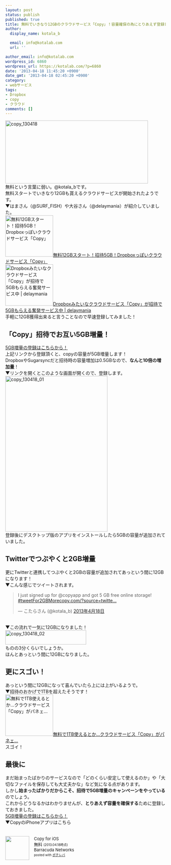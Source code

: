 ```yaml
---
layout: post
status: publish
published: true
title: 無料でいきなり12GBのクラウドサービス「Copy」！容量確保の為にとりあえず登録しておいた！
author:
  display_name: kotala_b

  email: info@kotalab.com
  url: ''

author_email: info@kotalab.com
wordpress_id: 6860
wordpress_url: https://kotalab.com/?p=6860
date: '2013-04-18 11:45:20 +0900'
date_gmt: '2013-04-18 02:45:20 +0900'
category:
- webサービス
tags:
- Dropbox
- copy
- クラウド
comments: []
---
```

<p><img src="https://kotalab.com/wp-content/uploads/copy_130418-448x198.jpg" alt="copy_130418" width="448" height="198" class="alignnone size-large wp-image-6862" /><br />
無料という言葉に弱い。@kotala_bです。<br />
無料スタートでいきなり12GBも貰えるクラウドサービスが開始されたようです。<br />
▼はまさん（@SURF_FISH）や大谷さん（@delaymania）が紹介していました。<br />
<a href="http://hama73.com/archives/3526" target="_blank"><img  class="alignleft" src="https://capture.heartrails.com/150x130?http://hama73.com/archives/3526" alt="無料12GBスタート！招待5GB！Dropboxっぽいクラウドサービス「Copy」" width="150" height="130" /></a><a href="http://hama73.com/archives/3526" target="_blank">無料12GBスタート！招待5GB！Dropboxっぽいクラウドサービス「Copy」</a><a href="https://b.hatena.ne.jp/entry/http://hama73.com/archives/3526" target="_blank"><img border="0" src="https://b.hatena.ne.jp/entry/image/http://hama73.com/archives/3526" alt="" /></a><br style="clear:both;" /><a href="http://delaymania.com/201304/webservice/copy_review/" target="_blank"><img  class="alignleft" src="https://capture.heartrails.com/150x130?http://delaymania.com/201304/webservice/copy_review/" alt="Dropboxみたいなクラウドサービス「Copy」が招待で5GBもらえる奮発サービス中 | delaymania" width="150" height="130" /></a><a href="http://delaymania.com/201304/webservice/copy_review/" target="_blank">Dropboxみたいなクラウドサービス「Copy」が招待で5GBもらえる奮発サービス中 | delaymania</a><a href="https://b.hatena.ne.jp/entry/http://delaymania.com/201304/webservice/copy_review/" target="_blank"><img border="0" src="https://b.hatena.ne.jp/entry/image/http://delaymania.com/201304/webservice/copy_review/" alt="" /></a><br style="clear:both;" />手軽に12GB獲得出来ると言うことなので早速登録してみました！<br />
<!--more--></p>
<h2>「Copy」招待でお互い5GB増量！</h2>
<p><a href="https://copy.com?r=8xSUVD" title="5GB増量登録" target="_blank">5GB増量の登録はこちらから！</a><br />
上記リンクから登録頂くと、copyの容量が5GB増量します！<br />
DropboxやSugarsyncだと招待時の容量増加は0.5GBなので、<strong>なんと10倍の増加量</strong>！<br />
▼リンクを開くとこのような画面が開くので、登録します。<br />
<a href="https://copy.com?r=8xSUVD" title="5GB増量登録" target="_blank"><img src="https://kotalab.com/wp-content/uploads/copy_130418_01.jpg" alt="copy_130418_01" width="321" height="489" class="alignnone size-full wp-image-6863" /></a><br />
登録後にデスクトップ版のアプリをインストールしたら5GBの容量が追加されていました。</p>
<h2>Twitterでつぶやくと2GB増量</h2>
<p>更にTwitterと連携してつぶやくと2GBの容量が追加されてあっという間に12GBになります！<br />
▼こんな感じでツイートされます。</p>
<blockquote class="twitter-tweet" lang="ja"><p>I just signed up for @<span class="removed_link" title="https://twitter.com/copyapp">copyapp</span> and got 5 GB free online storage! <a href="https://twitter.com/search/%23tweetFor2GBMore">#tweetFor2GBMore</a><a href="http://t.co/5smczA82Fg" title="http://copy.com/?source=twitter.usr.tour">copy.com/?source=twitte&hellip;</a></p>
<p>&mdash; こたらさん (@kotala_b) <a href="https://twitter.com/kotala_b/status/324698556369870850">2013年4月18日</a></p></blockquote>
<p><script async src="//platform.twitter.com/widgets.js" charset="utf-8"></script><br />
▼この流れで一気に12GBになりました！<br />
<img src="https://kotalab.com/wp-content/uploads/copy_130418_02.jpg" alt="copy_130418_02" width="254" height="45" class="alignnone size-full wp-image-6864" /><br />
ものの3分くらいでしょうか。<br />
ほんとあっという間に12GBになりました。</p>
<h2>更にスゴい！</h2>
<p>あっという間に12GBになって喜んでいたら上には上がいるようで。<br />
▼招待のおかげで1TBを超えたそうです！<br />
<a href="http://hama73.com/archives/3543" target="_blank"><img  class="alignleft" src="https://capture.heartrails.com/150x130?http://hama73.com/archives/3543" alt="無料で1TB使えるとか&hellip;クラウドサービス「Copy」がパネェ&hellip;" width="150" height="130" /></a><a href="http://hama73.com/archives/3543" target="_blank">無料で1TB使えるとか&hellip;クラウドサービス「Copy」がパネェ&hellip;</a><a href="https://b.hatena.ne.jp/entry/http://hama73.com/archives/3543" target="_blank"><img border="0" src="https://b.hatena.ne.jp/entry/image/http://hama73.com/archives/3543" alt="" /></a><br style="clear:both;" />スゴイ！</p>
<h2>最後に</h2>
<p>まだ始まったばかりのサービスなので「どのくらい安定して使えるのか」や「大切なファイルを保存しても大丈夫かな」など気になる点があります。<br />
しかし<strong>始まったばかりだからこそ、招待で5GB増量のキャンペーンをやっている</strong>のでしょう。<br />
これからどうなるかはわかりませんが、<strong>とりあえず容量を確保する</strong>ために登録しておきました。<br />
<a href="https://copy.com?r=8xSUVD" title="5GB増量登録" target="_blank">5GB増量の登録はこちらから！</a><br />
▼CopyのiPhoneアプリはこちら</p>
<div class="pochireba" style="text-align:left;font-size:small;padding:20px 0;/zoom: 1;overflow: hidden;"><span class="removed_link" title="click.linksynergy.com/fs-bin/click?id=d2yYUp776R4&amp;subid=&amp;offerid=94348.1&amp;type=3&amp;tmpid=3910&amp;RD_PARM1=https%253A%252F%252Fitunes.apple.com%252Fjp%252Fapp%252Fcopy-for-ios%252Fid546789632%253Fmt%253D8%2526uo%253D4"><img src="http://a1104.phobos.apple.com/us/r1000/080/Purple/v4/ec/fd/3b/ecfd3bfb-52f8-7687-c362-ac85740f5da9/mzl.rbidfbwe.png" width="75" height="75" style="float:left;margin:0 15px 0 0;" class="pochi_img" ></span>
<div class="pochi_info" style="text-align:left;/zoom: 1;overflow: hidden;">
<div class="pochi_name"><span class="removed_link" title="click.linksynergy.com/fs-bin/click?id=d2yYUp776R4&amp;subid=&amp;offerid=94348.1&amp;type=3&amp;tmpid=3910&amp;RD_PARM1=https%253A%252F%252Fitunes.apple.com%252Fjp%252Fapp%252Fcopy-for-ios%252Fid546789632%253Fmt%253D8%2526uo%253D4">Copy for iOS</span></div>
<div class="pochi_price" style="display:inline;">無料</div>
<div class="pochi_time" style="font-size:x-small;display:inline;">(2013.04.18時点)</div>
<div class="pochi_seller"><span class="removed_link" title="click.linksynergy.com/fs-bin/click?id=d2yYUp776R4&amp;subid=&amp;offerid=94348.1&amp;type=3&amp;tmpid=3910&amp;RD_PARM1=https%253A%252F%252Fitunes.apple.com%252Fjp%252Fartist%252Fbarracuda-networks%252Fid459521644%253Fuo%253D4">Barracuda Networks</span></div>
<div class="pochi_post" style="font-size:x-small;">posted with <a href="https://pochireba.com">ポチレバ</a></div>
</div>
<div class="pochireba-footer" style="clear: left"></div>
</div>
